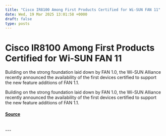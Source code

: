 ```yaml
---
title: "Cisco IR8100 Among First Products Certified for Wi-SUN FAN 11"
date: Wed, 19 Mar 2025 13:01:58 +0000
draft: false
type: posts
---
```

# Cisco IR8100 Among First Products Certified for Wi-SUN FAN 11





Building on the strong foundation laid down by FAN 1.0, the Wi-SUN Alliance recently announced the availability of the first devices certified to support the new feature additions of FAN 1.1.

Building on the strong foundation laid down by FAN 1.0, the Wi-SUN Alliance recently announced the availability of the first devices certified to support the new feature additions of FAN 1.1.

#### [Source](https://blogs.cisco.com/industrial-iot/cisco-ir8100-among-first-products-certified-for-wi-sun-fan-1-1)

<br/>
---
